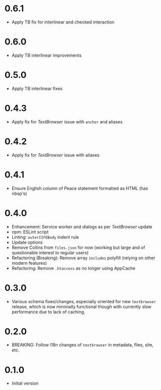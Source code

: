 # 0.6.1

-   Apply TB fix for interlinear and checked interaction

# 0.6.0

-   Apply TB interlinear improvements

# 0.5.0

-   Apply TB interlinear fixes

# 0.4.3

-   Apply fix for *TextBrowser* issue with `anchor` and aliases

# 0.4.2

-   Apply fix for *TextBrowser* issue with aliases

# 0.4.1

-   Ensure English column of Peace statement formatted as HTML (has nbsp's)

# 0.4.0

-   Enhancement: Service worker and dialogs as per *TextBrowser* update
-   npm: ESLint script
-   Linting: `outerIIFEBody` indent rule
-   Update options
-   Remove Collins from `files.json` for now (working but large and of
    questionable interest to regular users)
-   Refactoring (Breaking): Remove array `includes` polyfill (relying on
    other modern features)
-   Refactoring: Remove `.htaccess` as no longer using AppCache

# 0.3.0

-   Various schema fixes/changes, especially oriented for new
    `textbrowser` release, which is now minimally functional
    though with currently slow performance due to lack of caching.

# 0.2.0

-   BREAKING: Follow i18n changes of `textbrowser` in
    metadata, files, site, etc.

# 0.1.0

-   Initial version
